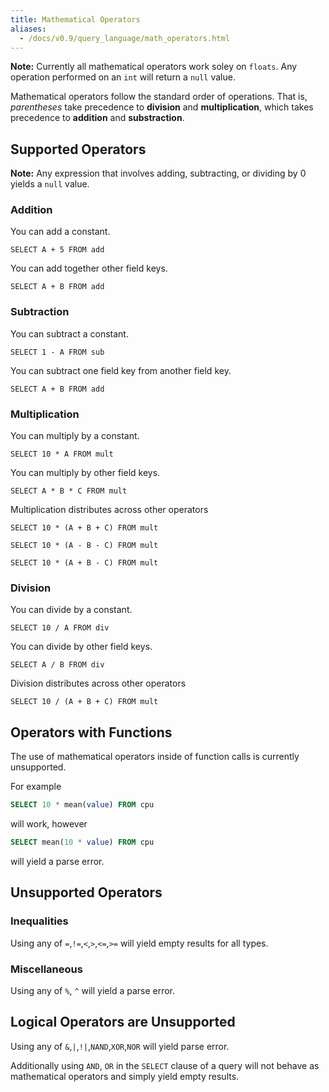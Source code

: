 ```yaml
---
title: Mathematical Operators
aliases:
  - /docs/v0.9/query_language/math_operators.html
---
```


**Note:** Currently all mathematical operators work soley on `floats`. Any operation performed on an `int` will return a `null` value.

Mathematical operators follow the standard order of operations. That is, *parentheses* take precedence to **division** and **multiplication**, which takes precedence to **addition** and **substraction**.

## Supported Operators

**Note:** Any expression that involves adding, subtracting, or dividing by 0 yields a `null` value.

### Addition

You can add a constant.

```
SELECT A + 5 FROM add
```

You can add together other field keys.

```
SELECT A + B FROM add
```

### Subtraction

You can subtract a constant.

```
SELECT 1 - A FROM sub
```

You can subtract one field key from another field key.

```
SELECT A + B FROM add
```

### Multiplication

You can multiply by a constant.

```
SELECT 10 * A FROM mult
```

You can multiply by other field keys.

```
SELECT A * B * C FROM mult
```

Multiplication distributes across other operators
```
SELECT 10 * (A + B + C) FROM mult
```

```
SELECT 10 * (A - B - C) FROM mult
```

```
SELECT 10 * (A + B - C) FROM mult
```

### Division
You can divide by a constant.

```
SELECT 10 / A FROM div
```

You can divide by other field keys.

```
SELECT A / B FROM div
```

Division distributes across other operators
```
SELECT 10 / (A + B + C) FROM mult
```

## Operators with Functions

The use of mathematical operators inside of function calls is currently unsupported.

For example

```sql
SELECT 10 * mean(value) FROM cpu
```
will work, however
```sql
SELECT mean(10 * value) FROM cpu
```
will yield a parse error.

## Unsupported Operators

### Inequalities

Using any of `=`,`!=`,`<`,`>`,`<=`,`>=` will yield empty results for all types.

### Miscellaneous

Using any of `%`, `^` will yield a parse error.

## Logical Operators are Unsupported

Using any of `&`,`|`,`!|`,`NAND`,`XOR`,`NOR` will yield parse error.

Additionally using `AND`, `OR` in the `SELECT` clause of a query will not behave as mathematical operators and simply yield empty results.
